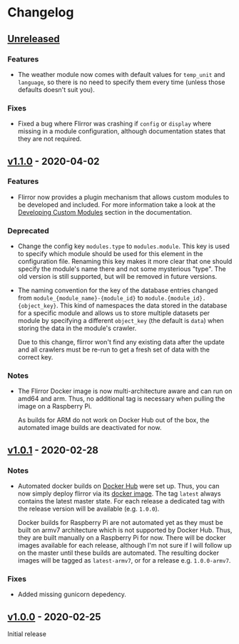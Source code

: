 # Changelog

## [Unreleased]

### Features
- The weather module now comes with default values for `temp_unit` and
  `language`, so there is no need to specify them every time (unless those
  defaults doesn't suit you).

### Fixes
- Fixed a bug where Flirror was crashing if `config` or `display` where missing
  in a module configuration, although documentation states that they are not
  required.

## [v1.1.0] - 2020-04-02

### Features
- Flirror now provides a plugin mechanism that allows custom modules to be
  developed and included. For more information take a look at the
  [Developing Custom Modules](https://github.com/felixedel/flirror#developing-custom-modules) section
  in the documentation.

### Deprecated
- Change the config key `modules.type` to `modules.module`. This key is used to
  specify which module should be used for this element in the configuration
  file. Renaming this key makes it more clear that one should specify the
  module's name there and not some mysterious "type". The old version is still
  supported, but will be removed in future versions.

- The naming convention for the key of the database entries changed from
  `module_{module_name}-{module_id}` to `module.{module_id}.{object_key}`. This
  kind of namespaces the data stored in the database for a specific module and
  allows us to store multiple datasets per module by specifying a different
  `object_key` (the default is `data`) when storing the data in the module's
  crawler.

  Due to this change, flirror won't find any existing data after the update and
  all crawlers must be re-run to get a fresh set of data with the correct key.

### Notes
- The Flirror Docker image is now multi-architecture aware and can run on
  amd64 and arm. Thus, no additional tag is necessary when pulling the image on
  a Raspberry Pi.

  As builds for ARM do not work on Docker Hub out of the box, the automated
  image builds are deactivated for now.

## [v1.0.1] - 2020-02-28

### Notes
- Automated docker builds on [Docker Hub](https://hub.docker.com/) were set up.
  Thus, you can now simply deploy flirror via its
  [docker image](https://hub.docker.com/r/felixedel/flirror).
  The tag `latest` always contains the latest master state. For each release a
  dedicated tag with the release version will be available (e.g. `1.0.0`).

  Docker builds for Raspberry Pi are not automated yet as they must be built on
  armv7 architecture which is not supported by Docker Hub. Thus, they are built
  manually on a Raspberry Pi for now. There will be docker images available for
  each release, although I'm not sure if I will follow up on the master
  until these builds are automated. The resulting docker images will be tagged
  as `latest-armv7`, or for a release e.g. `1.0.0-armv7`.

### Fixes
- Added missing gunicorn depedency.

## [v1.0.0] - 2020-02-25

Initial release

[Unreleased]: https://github.com/felixedel/flirror/compare/v1.1.0...HEAD
[v1.1.0]: https://github.com/felixedel/flirror/compare/v1.0.1...v1.1.0
[v1.0.1]: https://github.com/felixedel/flirror/compare/v1.0.0...v1.0.1
[v1.0.0]: https://github.com/felixedel/flirror/releases/tag/v1.0.0

